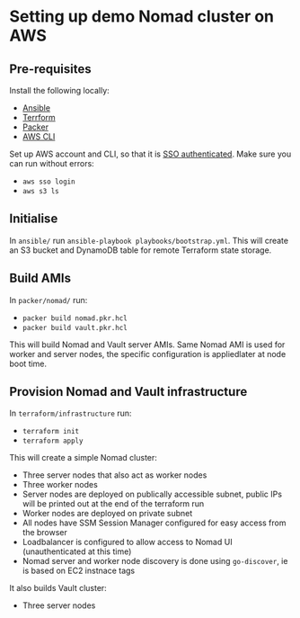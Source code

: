 # Setting up demo Nomad cluster on AWS

## Pre-requisites

Install the following locally:
- [Ansible](https://docs.ansible.com/ansible/latest/installation_guide/intro_installation.html)
- [Terrform](https://developer.hashicorp.com/terraform/downloads)
- [Packer](https://developer.hashicorp.com/packer/tutorials/docker-get-started/get-started-install-cli)
- [AWS CLI](https://docs.aws.amazon.com/cli/latest/userguide/getting-started-install.html)

Set up AWS account and CLI, so that it is [SSO authenticated](https://docs.aws.amazon.com/cli/latest/userguide/sso-configure-profile-token.html). Make sure you can run without errors:
- `aws sso login`
- `aws s3 ls`

## Initialise

In `ansible/` run `ansible-playbook playbooks/bootstrap.yml`. This will create an S3 bucket and DynamoDB table for remote Terraform state storage.

## Build AMIs

In `packer/nomad/` run:
- `packer build nomad.pkr.hcl`
- `packer build vault.pkr.hcl`

This will build Nomad and Vault server AMIs. Same Nomad AMI is used for worker and server nodes, the specific configuration is appliedlater at node boot time.

## Provision Nomad and Vault infrastructure

In `terraform/infrastructure` run:
- `terraform init`
- `terraform apply`

This will create a simple Nomad cluster:
- Three server nodes that also act as worker nodes
- Three worker nodes
- Server nodes are deployed on publically accessible subnet, public IPs will be printed out at the end of the terraform run
- Worker nodes are deployed on private subnet
- All nodes have SSM Session Manager configured for easy access from the browser
- Loadbalancer is configured to allow access to Nomad UI (unauthenticated at this time)
- Nomad server and worker node discovery is done using `go-discover`, ie is based on EC2 instnace tags

It also builds Vault cluster:
- Three server nodes
